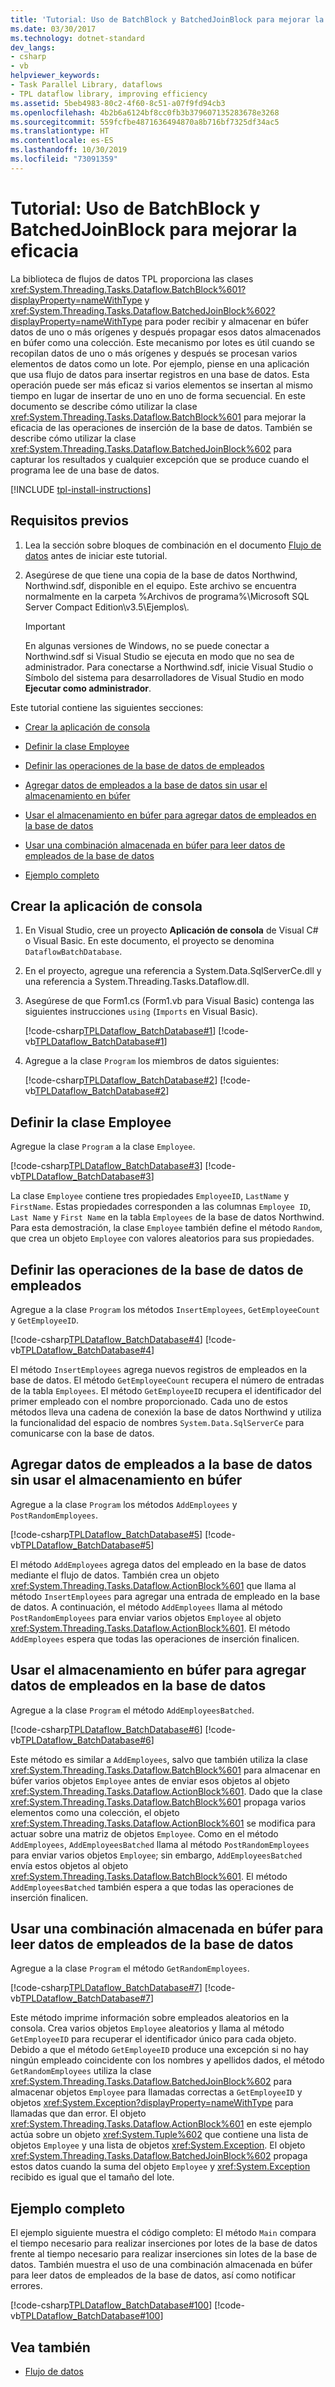 ```yaml
---
title: 'Tutorial: Uso de BatchBlock y BatchedJoinBlock para mejorar la eficacia'
ms.date: 03/30/2017
ms.technology: dotnet-standard
dev_langs:
- csharp
- vb
helpviewer_keywords:
- Task Parallel Library, dataflows
- TPL dataflow library, improving efficiency
ms.assetid: 5beb4983-80c2-4f60-8c51-a07f9fd94cb3
ms.openlocfilehash: 4b2b6a6124bf8cc0fb3b379607135283678e3268
ms.sourcegitcommit: 559fcfbe4871636494870a8b716bf7325df34ac5
ms.translationtype: HT
ms.contentlocale: es-ES
ms.lasthandoff: 10/30/2019
ms.locfileid: "73091359"
---
```

# <a name="walkthrough-using-batchblock-and-batchedjoinblock-to-improve-efficiency"></a>Tutorial: Uso de BatchBlock y BatchedJoinBlock para mejorar la eficacia

La biblioteca de flujos de datos TPL proporciona las clases <xref:System.Threading.Tasks.Dataflow.BatchBlock%601?displayProperty=nameWithType> y <xref:System.Threading.Tasks.Dataflow.BatchedJoinBlock%602?displayProperty=nameWithType> para poder recibir y almacenar en búfer datos de uno o más orígenes y después propagar esos datos almacenados en búfer como una colección. Este mecanismo por lotes es útil cuando se recopilan datos de uno o más orígenes y después se procesan varios elementos de datos como un lote. Por ejemplo, piense en una aplicación que usa flujo de datos para insertar registros en una base de datos. Esta operación puede ser más eficaz si varios elementos se insertan al mismo tiempo en lugar de insertar de uno en uno de forma secuencial. En este documento se describe cómo utilizar la clase <xref:System.Threading.Tasks.Dataflow.BatchBlock%601> para mejorar la eficacia de las operaciones de inserción de la base de datos. También se describe cómo utilizar la clase <xref:System.Threading.Tasks.Dataflow.BatchedJoinBlock%602> para capturar los resultados y cualquier excepción que se produce cuando el programa lee de una base de datos.

[!INCLUDE [tpl-install-instructions](../../../includes/tpl-install-instructions.md)]

## <a name="prerequisites"></a>Requisitos previos

1. Lea la sección sobre bloques de combinación en el documento [Flujo de datos](../../../docs/standard/parallel-programming/dataflow-task-parallel-library.md) antes de iniciar este tutorial.

2. Asegúrese de que tiene una copia de la base de datos Northwind, Northwind.sdf, disponible en el equipo. Este archivo se encuentra normalmente en la carpeta %Archivos de programa%\Microsoft SQL Server Compact Edition\v3.5\Ejemplos\\.

    > [!IMPORTANT]
    > En algunas versiones de Windows, no se puede conectar a Northwind.sdf si Visual Studio se ejecuta en modo que no sea de administrador. Para conectarse a Northwind.sdf, inicie Visual Studio o Símbolo del sistema para desarrolladores de Visual Studio en modo **Ejecutar como administrador**.

Este tutorial contiene las siguientes secciones:

- [Crear la aplicación de consola](#creating)

- [Definir la clase Employee](#employeeClass)

- [Definir las operaciones de la base de datos de empleados](#operations)

- [Agregar datos de empleados a la base de datos sin usar el almacenamiento en búfer](#nonBuffering)

- [Usar el almacenamiento en búfer para agregar datos de empleados en la base de datos](#buffering)

- [Usar una combinación almacenada en búfer para leer datos de empleados de la base de datos](#bufferedJoin)

- [Ejemplo completo](#complete)

<a name="creating"></a>

## <a name="creating-the-console-application"></a>Crear la aplicación de consola

1. En Visual Studio, cree un proyecto **Aplicación de consola** de Visual C# o Visual Basic. En este documento, el proyecto se denomina `DataflowBatchDatabase`.

2. En el proyecto, agregue una referencia a System.Data.SqlServerCe.dll y una referencia a System.Threading.Tasks.Dataflow.dll.

3. Asegúrese de que Form1.cs (Form1.vb para Visual Basic) contenga las siguientes instrucciones `using` (`Imports` en Visual Basic).

    [!code-csharp[TPLDataflow_BatchDatabase#1](../../../samples/snippets/csharp/VS_Snippets_Misc/tpldataflow_batchdatabase/cs/dataflowbatchdatabase.cs#1)]
    [!code-vb[TPLDataflow_BatchDatabase#1](../../../samples/snippets/visualbasic/VS_Snippets_Misc/tpldataflow_batchdatabase/vb/dataflowbatchdatabase.vb#1)]

4. Agregue a la clase `Program` los miembros de datos siguientes:

    [!code-csharp[TPLDataflow_BatchDatabase#2](../../../samples/snippets/csharp/VS_Snippets_Misc/tpldataflow_batchdatabase/cs/dataflowbatchdatabase.cs#2)]
    [!code-vb[TPLDataflow_BatchDatabase#2](../../../samples/snippets/visualbasic/VS_Snippets_Misc/tpldataflow_batchdatabase/vb/dataflowbatchdatabase.vb#2)]

<a name="employeeClass"></a>

## <a name="defining-the-employee-class"></a>Definir la clase Employee

Agregue la clase `Program` a la clase `Employee`.

[!code-csharp[TPLDataflow_BatchDatabase#3](../../../samples/snippets/csharp/VS_Snippets_Misc/tpldataflow_batchdatabase/cs/dataflowbatchdatabase.cs#3)]
[!code-vb[TPLDataflow_BatchDatabase#3](../../../samples/snippets/visualbasic/VS_Snippets_Misc/tpldataflow_batchdatabase/vb/dataflowbatchdatabase.vb#3)]

La clase `Employee` contiene tres propiedades `EmployeeID`, `LastName` y `FirstName`. Estas propiedades corresponden a las columnas `Employee ID`, `Last Name` y `First Name` en la tabla `Employees` de la base de datos Northwind. Para esta demostración, la clase `Employee` también define el método `Random`, que crea un objeto `Employee` con valores aleatorios para sus propiedades.

<a name="operations"></a>

## <a name="defining-employee-database-operations"></a>Definir las operaciones de la base de datos de empleados

Agregue a la clase `Program` los métodos `InsertEmployees`, `GetEmployeeCount` y `GetEmployeeID`.

[!code-csharp[TPLDataflow_BatchDatabase#4](../../../samples/snippets/csharp/VS_Snippets_Misc/tpldataflow_batchdatabase/cs/dataflowbatchdatabase.cs#4)]
[!code-vb[TPLDataflow_BatchDatabase#4](../../../samples/snippets/visualbasic/VS_Snippets_Misc/tpldataflow_batchdatabase/vb/dataflowbatchdatabase.vb#4)]

El método `InsertEmployees` agrega nuevos registros de empleados en la base de datos. El método `GetEmployeeCount` recupera el número de entradas de la tabla `Employees`. El método `GetEmployeeID` recupera el identificador del primer empleado con el nombre proporcionado. Cada uno de estos métodos lleva una cadena de conexión la base de datos Northwind y utiliza la funcionalidad del espacio de nombres `System.Data.SqlServerCe` para comunicarse con la base de datos.

<a name="nonBuffering"></a>

## <a name="adding-employee-data-to-the-database-without-using-buffering"></a>Agregar datos de empleados a la base de datos sin usar el almacenamiento en búfer

Agregue a la clase `Program` los métodos `AddEmployees` y `PostRandomEmployees`.

[!code-csharp[TPLDataflow_BatchDatabase#5](../../../samples/snippets/csharp/VS_Snippets_Misc/tpldataflow_batchdatabase/cs/dataflowbatchdatabase.cs#5)]
[!code-vb[TPLDataflow_BatchDatabase#5](../../../samples/snippets/visualbasic/VS_Snippets_Misc/tpldataflow_batchdatabase/vb/dataflowbatchdatabase.vb#5)]

El método `AddEmployees` agrega datos del empleado en la base de datos mediante el flujo de datos. También crea un objeto <xref:System.Threading.Tasks.Dataflow.ActionBlock%601> que llama al método `InsertEmployees` para agregar una entrada de empleado en la base de datos. A continuación, el método `AddEmployees` llama al método `PostRandomEmployees` para enviar varios objetos `Employee` al objeto <xref:System.Threading.Tasks.Dataflow.ActionBlock%601>. El método `AddEmployees` espera que todas las operaciones de inserción finalicen.

<a name="buffering"></a>

## <a name="using-buffering-to-add-employee-data-to-the-database"></a>Usar el almacenamiento en búfer para agregar datos de empleados en la base de datos

Agregue a la clase `Program` el método `AddEmployeesBatched`.

[!code-csharp[TPLDataflow_BatchDatabase#6](../../../samples/snippets/csharp/VS_Snippets_Misc/tpldataflow_batchdatabase/cs/dataflowbatchdatabase.cs#6)]
[!code-vb[TPLDataflow_BatchDatabase#6](../../../samples/snippets/visualbasic/VS_Snippets_Misc/tpldataflow_batchdatabase/vb/dataflowbatchdatabase.vb#6)]

Este método es similar a `AddEmployees`, salvo que también utiliza la clase <xref:System.Threading.Tasks.Dataflow.BatchBlock%601> para almacenar en búfer varios objetos `Employee` antes de enviar esos objetos al objeto <xref:System.Threading.Tasks.Dataflow.ActionBlock%601>. Dado que la clase <xref:System.Threading.Tasks.Dataflow.BatchBlock%601> propaga varios elementos como una colección, el objeto <xref:System.Threading.Tasks.Dataflow.ActionBlock%601> se modifica para actuar sobre una matriz de objetos `Employee`. Como en el método `AddEmployees`, `AddEmployeesBatched` llama al método `PostRandomEmployees` para enviar varios objetos `Employee`; sin embargo, `AddEmployeesBatched` envía estos objetos al objeto <xref:System.Threading.Tasks.Dataflow.BatchBlock%601>. El método `AddEmployeesBatched` también espera a que todas las operaciones de inserción finalicen.

<a name="bufferedJoin"></a>

## <a name="using-buffered-join-to-read-employee-data-from-the-database"></a>Usar una combinación almacenada en búfer para leer datos de empleados de la base de datos

Agregue a la clase `Program` el método `GetRandomEmployees`.

[!code-csharp[TPLDataflow_BatchDatabase#7](../../../samples/snippets/csharp/VS_Snippets_Misc/tpldataflow_batchdatabase/cs/dataflowbatchdatabase.cs#7)]
[!code-vb[TPLDataflow_BatchDatabase#7](../../../samples/snippets/visualbasic/VS_Snippets_Misc/tpldataflow_batchdatabase/vb/dataflowbatchdatabase.vb#7)]

Este método imprime información sobre empleados aleatorios en la consola. Crea varios objetos `Employee` aleatorios y llama al método `GetEmployeeID` para recuperar el identificador único para cada objeto. Debido a que el método `GetEmployeeID` produce una excepción si no hay ningún empleado coincidente con los nombres y apellidos dados, el método `GetRandomEmployees` utiliza la clase <xref:System.Threading.Tasks.Dataflow.BatchedJoinBlock%602> para almacenar objetos `Employee` para llamadas correctas a `GetEmployeeID` y objetos <xref:System.Exception?displayProperty=nameWithType> para llamadas que dan error. El objeto <xref:System.Threading.Tasks.Dataflow.ActionBlock%601> en este ejemplo actúa sobre un objeto <xref:System.Tuple%602> que contiene una lista de objetos `Employee` y una lista de objetos <xref:System.Exception>. El objeto <xref:System.Threading.Tasks.Dataflow.BatchedJoinBlock%602> propaga estos datos cuando la suma del objeto `Employee` y <xref:System.Exception> recibido es igual que el tamaño del lote.

<a name="complete"></a>

## <a name="the-complete-example"></a>Ejemplo completo

El ejemplo siguiente muestra el código completo: El método `Main` compara el tiempo necesario para realizar inserciones por lotes de la base de datos frente al tiempo necesario para realizar inserciones sin lotes de la base de datos. También muestra el uso de una combinación almacenada en búfer para leer datos de empleados de la base de datos, así como notificar errores.

[!code-csharp[TPLDataflow_BatchDatabase#100](../../../samples/snippets/csharp/VS_Snippets_Misc/tpldataflow_batchdatabase/cs/dataflowbatchdatabase.cs#100)]
[!code-vb[TPLDataflow_BatchDatabase#100](../../../samples/snippets/visualbasic/VS_Snippets_Misc/tpldataflow_batchdatabase/vb/dataflowbatchdatabase.vb#100)]

## <a name="see-also"></a>Vea también

- [Flujo de datos](../../../docs/standard/parallel-programming/dataflow-task-parallel-library.md)

